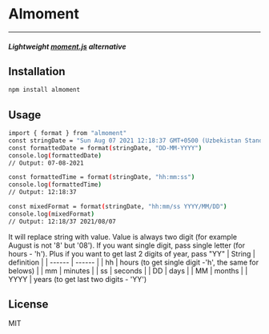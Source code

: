 # Almoment
 ---
##### Lightweight [moment.js](https://www.npmjs.com/package/moment)  alternative

## Installation

```sh
npm install almoment
```
## Usage
```sh
import { format } from "almoment"
const stringDate = "Sun Aug 07 2021 12:18:37 GMT+0500 (Uzbekistan Standard Time)"
const formattedDate = format(stringDate, "DD-MM-YYYY")
console.log(formattedDate)
// Output: 07-08-2021

const formattedTime = format(stringDate, "hh:mm:ss")
console.log(formattedTime)
// Output: 12:18:37

const mixedFormat = format(stringDate, "hh:mm/ss YYYY/MM/DD")
console.log(mixedFormat)
// Output: 12:18/37 2021/08/07
```
It will replace string with value. Value is always two digit (for example August is not '8' but '08'). If you want single digit, pass single letter (for hours - 'h'). Plus if you want to get last 2 digits of year, pass "YY"
| String | definition |
| ------ | ------ |
| hh | hours (to get single digit -'h',  the same for belows) |
| mm | minutes |
| ss | seconds |
| DD | days |
| MM | months |
| YYYY | years (to get last two digits - 'YY')


## License
MIT
